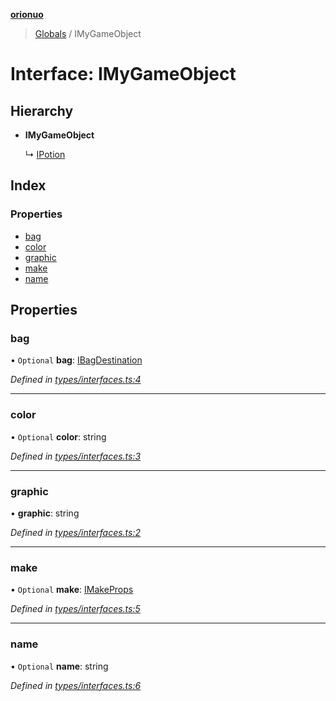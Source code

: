 **[orionuo](../README.md)**

> [Globals](../globals.md) / IMyGameObject

# Interface: IMyGameObject

## Hierarchy

* **IMyGameObject**

  ↳ [IPotion](ipotion.md)

## Index

### Properties

* [bag](imygameobject.md#bag)
* [color](imygameobject.md#color)
* [graphic](imygameobject.md#graphic)
* [make](imygameobject.md#make)
* [name](imygameobject.md#name)

## Properties

### bag

• `Optional` **bag**: [IBagDestination](ibagdestination.md)

*Defined in [types/interfaces.ts:4](https://github.com/msviha/orionuo/blob/ff1a9e9/src/types/interfaces.ts#L4)*

___

### color

• `Optional` **color**: string

*Defined in [types/interfaces.ts:3](https://github.com/msviha/orionuo/blob/ff1a9e9/src/types/interfaces.ts#L3)*

___

### graphic

•  **graphic**: string

*Defined in [types/interfaces.ts:2](https://github.com/msviha/orionuo/blob/ff1a9e9/src/types/interfaces.ts#L2)*

___

### make

• `Optional` **make**: [IMakeProps](imakeprops.md)

*Defined in [types/interfaces.ts:5](https://github.com/msviha/orionuo/blob/ff1a9e9/src/types/interfaces.ts#L5)*

___

### name

• `Optional` **name**: string

*Defined in [types/interfaces.ts:6](https://github.com/msviha/orionuo/blob/ff1a9e9/src/types/interfaces.ts#L6)*

